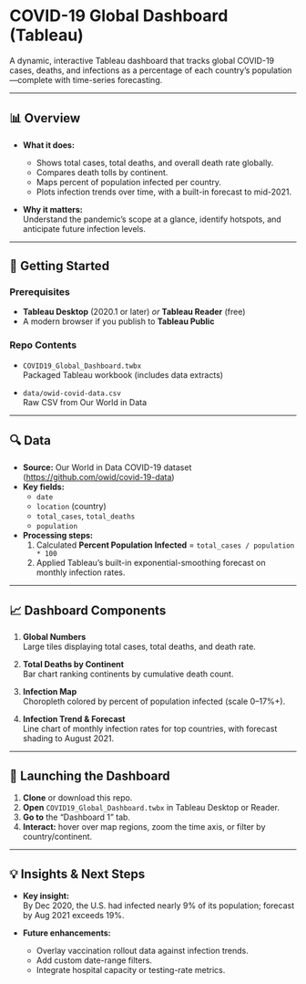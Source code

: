 # COVID-19 Global Dashboard (Tableau)

A dynamic, interactive Tableau dashboard that tracks global COVID-19 cases, deaths, and infections as a percentage of each country’s population—complete with time-series forecasting.

---

## 📊 Overview

- **What it does:**  
  - Shows total cases, total deaths, and overall death rate globally.  
  - Compares death tolls by continent.  
  - Maps percent of population infected per country.  
  - Plots infection trends over time, with a built-in forecast to mid-2021.

- **Why it matters:**  
  Understand the pandemic’s scope at a glance, identify hotspots, and anticipate future infection levels.

---

## 🚀 Getting Started

### Prerequisites

- **Tableau Desktop** (2020.1 or later) _or_ **Tableau Reader** (free)  
- A modern browser if you publish to **Tableau Public**

### Repo Contents

- `COVID19_Global_Dashboard.twbx`  
  Packaged Tableau workbook (includes data extracts)

- `data/owid-covid-data.csv`  
  Raw CSV from Our World in Data

---

## 🔍 Data

- **Source:** Our World in Data COVID-19 dataset  
  (https://github.com/owid/covid-19-data)  
- **Key fields:**  
  - `date`  
  - `location` (country)  
  - `total_cases`, `total_deaths`  
  - `population`  
- **Processing steps:**  
  1. Calculated **Percent Population Infected** = `total_cases / population * 100`  
  2. Applied Tableau’s built-in exponential-smoothing forecast on monthly infection rates.

---

## 📈 Dashboard Components

1. **Global Numbers**  
   Large tiles displaying total cases, total deaths, and death rate.

2. **Total Deaths by Continent**  
   Bar chart ranking continents by cumulative death count.

3. **Infection Map**  
   Choropleth colored by percent of population infected (scale 0–17%+).

4. **Infection Trend & Forecast**  
   Line chart of monthly infection rates for top countries, with forecast shading to August 2021.

---

## 🔧 Launching the Dashboard

1. **Clone** or download this repo.  
2. **Open** `COVID19_Global_Dashboard.twbx` in Tableau Desktop or Reader.  
3. **Go to** the “Dashboard 1” tab.  
4. **Interact:** hover over map regions, zoom the time axis, or filter by country/continent.

---

## 💡 Insights & Next Steps

- **Key insight:**  
  By Dec 2020, the U.S. had infected nearly 9% of its population; forecast by Aug 2021 exceeds 19%.


- **Future enhancements:**  
  - Overlay vaccination rollout data against infection trends.  
  - Add custom date-range filters.  
  - Integrate hospital capacity or testing-rate metrics.


